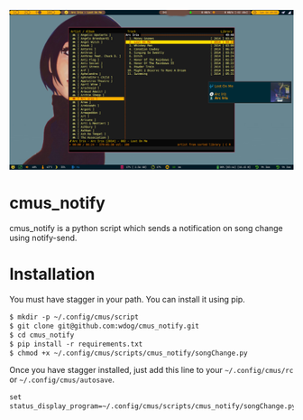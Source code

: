 ![notification](screenshots/example1.jpg)


# cmus_notify
cmus_notify is a python script which sends a notification on song change using notify-send.


# Installation

You must have stagger in your path.
You can install it using pip.

```
$ mkdir -p ~/.config/cmus/script
$ git clone git@github.com:wdog/cmus_notify.git
$ cd cmus_notify
$ pip install -r requirements.txt
$ chmod +x ~/.config/cmus/scripts/cmus_notify/songChange.py

```

Once you have stagger installed, just add this line to your `~/.config/cmus/rc` or `~/.config/cmus/autosave`.

```
set status_display_program=~/.config/cmus/scripts/cmus_notify/songChange.py

```
